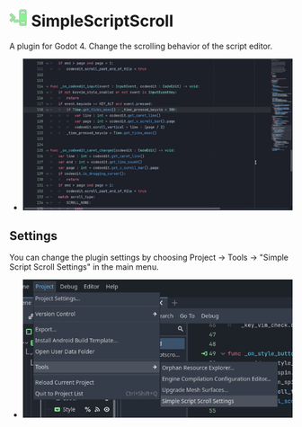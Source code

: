 # <img src="previews/icon.png" width="32" height="32" /> SimpleScriptScroll

A plugin for Godot 4. Change the scrolling behavior of the script editor.

* <img src="previews/simplescriptscroll.gif" />

## Settings

You can change the plugin settings by choosing Project -> Tools -> "Simple Script Scroll Settings" in the main menu.
* <img src="previews/settings.png" />
